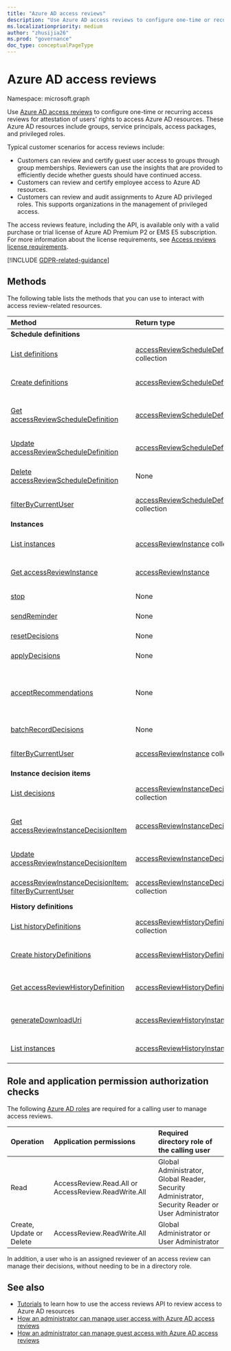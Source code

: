 ```yaml
---
title: "Azure AD access reviews"
description: "Use Azure AD access reviews to configure one-time or recurring access reviews for attestation of user's access rights to Azure AD resources."
ms.localizationpriority: medium
author: "zhusijia26"
ms.prod: "governance"
doc_type: conceptualPageType
---
```


# Azure AD access reviews

Namespace: microsoft.graph

Use [Azure AD access reviews](/azure/active-directory/active-directory-azure-ad-controls-access-reviews-overview) to configure one-time or recurring access reviews for attestation of users' rights to access Azure AD resources. These Azure AD resources include groups, service principals, access packages, and privileged roles.

Typical customer scenarios for access reviews include:

- Customers can review and certify guest user access to groups through group memberships. Reviewers can use the insights that are provided to efficiently decide whether guests should have continued access.
- Customers can review and certify employee access to Azure AD resources.
- Customers can review and audit assignments to Azure AD privileged roles. This supports organizations in the management of privileged access.

The access reviews feature, including the API, is available only with a valid purchase or trial license of Azure AD Premium P2 or EMS E5 subscription. For more information about the license requirements, see [Access reviews license requirements](/azure/active-directory/governance/access-reviews-overview#license-requirements).

[!INCLUDE [GDPR-related-guidance](../../includes/gdpr-msgraph-export-note.md)]

## Methods

The following table lists the methods that you can use to interact with access review-related resources.

| Method		   | Return type	|Description|
|:---------------|:--------|:----------|
|**Schedule definitions**| | |
|[List definitions](../api/accessreviewset-list-definitions.md)|[accessReviewScheduleDefinition](../resources/accessreviewscheduledefinition.md) collection|Get a list of the [accessReviewScheduleDefinition](../resources/accessreviewscheduledefinition.md) objects and their properties.|
|[Create definitions](../api/accessreviewset-post-definitions.md)|[accessReviewScheduleDefinition](../resources/accessreviewscheduledefinition.md)|Create a new [accessReviewScheduleDefinition](../resources/accessreviewscheduledefinition.md) object.|
|[Get accessReviewScheduleDefinition](../api/accessreviewscheduledefinition-get.md)|[accessReviewScheduleDefinition](../resources/accessreviewscheduledefinition.md)|Read the properties and relationships of an [accessReviewScheduleDefinition](../resources/accessreviewscheduledefinition.md) object.|
|[Update accessReviewScheduleDefinition](../api/accessreviewscheduledefinition-update.md)|[accessReviewScheduleDefinition](../resources/accessreviewscheduledefinition.md)|Update the properties of an [accessReviewScheduleDefinition](../resources/accessreviewscheduledefinition.md) object.|
|[Delete accessReviewScheduleDefinition](../api/accessreviewscheduledefinition-delete.md)|None|Deletes an [accessReviewScheduleDefinition](../resources/accessreviewscheduledefinition.md) object.|
|[filterByCurrentUser](../api/accessreviewscheduledefinition-filterbycurrentuser.md)|[accessReviewScheduleDefinition](../resources/accessreviewscheduledefinition.md) collection|Returns all definitions where the calling user is the reviewer of any instances.|
|**Instances**| | |
|[List instances](../api/accessreviewscheduledefinition-list-instances.md)|[accessReviewInstance](../resources/accessreviewinstance.md) collection|Get a list of the [accessReviewInstance](../resources/accessreviewinstance.md) objects and their properties.|
|[Get accessReviewInstance](../api/accessreviewinstance-get.md)|[accessReviewInstance](../resources/accessreviewinstance.md)|Read the properties and relationships of an [accessReviewInstance](../resources/accessreviewinstance.md) object.|
|[stop](../api/accessreviewinstance-stop.md)|None|Manually stop an accessReviewInstance.|
|[sendReminder](../api/accessreviewinstance-sendreminder.md)|None|Send a reminder to the reviewers of an accessReviewInstance.|
|[resetDecisions](../api/accessreviewinstance-resetdecisions.md)|None|Resets all decision items on an instance to `notReviewed`|
|[applyDecisions](../api/accessreviewinstance-applydecisions.md)|None|Manually apply decision on an accessReviewInstance.|
|[acceptRecommendations](../api/accessreviewinstance-acceptrecommendations.md)|None| Allows the calling user to accept the decision recommendation for each NotReviewed accessReviewInstanceDecisionItem that they are the reviewer on for a specific accessReviewInstance.|
|[batchRecordDecisions](../api/accessreviewinstance-batchrecorddecisions.md)|None|Review batches of principals or resources in one call.|
|[filterByCurrentUser](../api/accessreviewinstance-filterbycurrentuser.md)|[accessReviewInstance](../resources/accessreviewinstance.md) collection|Returns all instance objects on a definition for which the calling user is the reviewer.|
|**Instance decision items**| | |
|[List decisions](../api/accessreviewinstance-list-decisions.md)|[accessReviewInstanceDecisionItem](../resources/accessreviewinstancedecisionitem.md) collection|Get a list of the [accessReviewInstanceDecisionItem](../resources/accessreviewinstancedecisionitem.md) objects and their properties.|
|[Get accessReviewInstanceDecisionItem](../api/accessreviewinstancedecisionitem-get.md)|[accessReviewInstanceDecisionItem](../resources/accessreviewinstancedecisionitem.md)|Read the properties and relationships of an [accessReviewInstanceDecisionItem](../resources/accessreviewinstancedecisionitem.md) object.|
|[Update accessReviewInstanceDecisionItem](../api/accessreviewinstancedecisionitem-update.md)|[accessReviewInstanceDecisionItem](../resources/accessreviewinstancedecisionitem.md)|Update the properties of an [accessReviewInstanceDecisionItem](../resources/accessreviewinstancedecisionitem.md) object.|
|[accessReviewInstanceDecisionItem: filterByCurrentUser](../api/accessreviewinstancedecisionitem-filterbycurrentuser.md)|[accessReviewInstanceDecisionItem](../resources/accessreviewinstancedecisionitem.md) collection|Returns the decision items for which the calling user is the reviewer of.|
|**History definitions**| | |
|[List historyDefinitions](../api/accessreviewset-list-historydefinitions.md)|[accessReviewHistoryDefinition](accessreviewhistorydefinition.md) collection|Get a list of the [accessReviewHistoryDefinition](accessreviewhistorydefinition.md) objects and their properties.|
|[Create historyDefinitions](../api/accessreviewset-post-historydefinitions.md)|[accessReviewHistoryDefinition](accessreviewhistorydefinition.md)|Create a new [accessReviewHistoryDefinition](accessreviewhistorydefinition.md) object.|
|[Get accessReviewHistoryDefinition](../api/accessreviewhistorydefinition-get.md)|[accessReviewHistoryDefinition](accessreviewhistorydefinition.md)|Read the properties and relationships of an [accessReviewHistoryDefinition](accessreviewhistorydefinition.md) object.|
|[generateDownloadUri](../api/accessreviewhistoryinstance-generatedownloaduri.md)|[accessReviewHistoryInstance](accessreviewhistoryinstance.md)|Generate a URI for an instance that can be used to retrieve review history data.|
|[List instances](../api/accessreviewhistorydefinition-list-instances.md)|[accessReviewHistoryInstance](accessreviewhistoryinstance.md)|Retrieve a list of the [accessReviewHistoryInstance](accessreviewhistoryinstance.md) objects and their properties.|

## Role and application permission authorization checks

The following [Azure AD roles](/azure/active-directory/roles/permissions-reference) are required for a calling user to manage access reviews.

| Operation | Application permissions | Required directory role of the calling user |
|:------------------|:------------|:--------------------------------------------|
| Read | AccessReview.Read.All or AccessReview.ReadWrite.All | Global Administrator, Global Reader, Security Administrator, Security Reader or User Administrator |
| Create, Update or Delete | AccessReview.ReadWrite.All | Global Administrator or User Administrator |

In addition, a user who is an assigned reviewer of an access review can manage their decisions, without needing to be in a directory role.

## See also

- [Tutorials](/graph/accessreviews-overview) to learn how to use the access reviews API to review access to Azure AD resources
- [How an administrator can manage user access with Azure AD access reviews](/azure/active-directory/active-directory-azure-ad-controls-manage-user-access-with-access-reviews)
- [How an administrator can manage guest access with Azure AD access reviews](/azure/active-directory/active-directory-azure-ad-controls-manage-guest-access-with-access-reviews)
